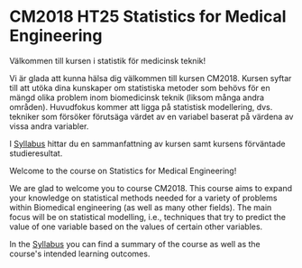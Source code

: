 # CM2018 HT25 Statistics for Medical Engineering

Välkommen till kursen i statistik för medicinsk teknik!

Vi är glada att kunna hälsa dig välkommen till kursen CM2018. Kursen syftar till att utöka dina kunskaper om statistiska metoder som behövs för en mängd olika problem inom biomedicinsk teknik (liksom många andra områden). Huvudfokus kommer att ligga på statistisk modellering, dvs. tekniker som försöker förutsäga värdet av en variabel baserat på värdena av vissa andra variabler.

I [Syllabus](https://www.kth.se/student/kurser/kurs/kursplan/CM2018-20212.pdf?lang=en) hittar du en sammanfattning av kursen samt kursens förväntade studieresultat.



Welcome to the course on Statistics for Medical Engineering!

We are glad to welcome you to course CM2018. This course aims to expand your knowledge on statistical methods needed for a variety of problems within Biomedical engineering (as well as many other fields). The main focus will be on statistical modelling, i.e., techniques that try to predict the value of one variable based on the values of certain other variables.

In the [Syllabus](https://www.kth.se/student/kurser/kurs/kursplan/CM2018-20212.pdf?lang=en) you can find a summary of the course as well as the course's intended learning outcomes.
